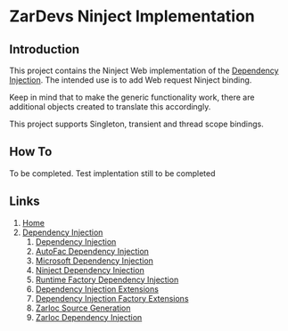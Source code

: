 # ZarDevs Ninject Implementation

## Introduction

This project contains the Ninject Web implementation of the [Dependency Injection](..\ZarDevs.DependencyInjection\README.md). The intended use is to add Web request Ninject binding.

Keep in mind that to make the generic functionality work, there are additional objects created to translate this accordingly.

This project supports Singleton, transient and thread scope bindings.

## How To

To be completed. Test implentation still to be completed

## Links

1. [Home](../../../README.md)
1. [Dependency Injection](../../README.md)
    1. [Dependency Injection](../ZarDevs.DependencyInjection/README.md)
    1. [AutoFac Dependency Injection](../ZarDevs.DependencyInjection.AutoFac/README.md)
    1. [Microsoft Dependency Injection](../ZarDevs.DependencyInjection.Microsoft/README.md)
    1. [Ninject Dependency Injection](../ZarDevs.DependencyInjection.Ninject/README.md)
    1. [Runtime Factory Dependency Injection](../ZarDevs.DependencyInjection.RuntimeFactory/README.md)
    1. [Dependency Injection Extensions](../ZarDevs.DependencyInjection.Extensions/README.md)
    1. [Dependency Injection Factory Extensions](../ZarDevs.DependencyInjection.Extensions.Factory/README.md)
    1. [ZarIoc Source Generation](../ZarDevs.DependencyInjection.ZarIoc/README.md)
    1. [ZarIoc Dependency Injection](../ZarDevs.DependencyInjection.ZarIoc.Abstractions/README.md)